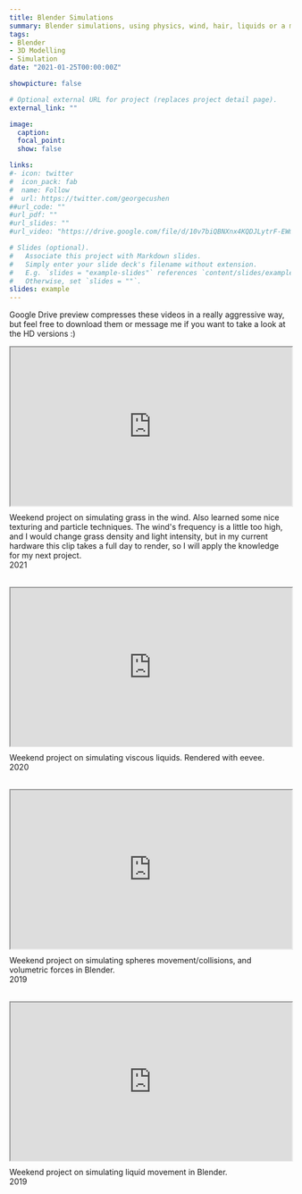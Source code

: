 ```yaml
---
title: Blender Simulations
summary: Blender simulations, using physics, wind, hair, liquids or a mix of all!
tags:
- Blender
- 3D Modelling
- Simulation
date: "2021-01-25T00:00:00Z"

showpicture: false

# Optional external URL for project (replaces project detail page).
external_link: ""

image:
  caption:
  focal_point:
  show: false

links:
#- icon: twitter
#  icon_pack: fab
#  name: Follow
#  url: https://twitter.com/georgecushen
##url_code: ""
#url_pdf: ""
#url_slides: ""
#url_video: "https://drive.google.com/file/d/10v7biQBNXnx4KQDJLytrF-EWmryiWF1Z/view"

# Slides (optional).
#   Associate this project with Markdown slides.
#   Simply enter your slide deck's filename without extension.
#   E.g. `slides = "example-slides"` references `content/slides/example-slides.md`.
#   Otherwise, set `slides = ""`.
slides: example
---
```

Google Drive preview compresses these videos in a really aggressive way, but feel free to download them or message me if you want to take a look at the HD versions :)

<div style="width: 100%; position: relative; padding-bottom: 56.25%;">
<iframe src="https://drive.google.com/file/d/1CTN-8qpNjDEM4qypDdy52kzcDhozeouv/preview" width="100%" height="100%" style="position: absolute; top: 0; left: 0;"></iframe>
</div>

Weekend project on simulating grass in the wind. Also learned some nice texturing and particle techniques. The wind's frequency is a little too high, and I would change grass density and light intensity, but in my current hardware this clip takes a full day to render, so I will apply the knowledge for my next project.<br>2021<br><br>

<div style="width: 100%; position: relative; padding-bottom: 56.25%;">
<iframe src="https://drive.google.com/file/d/1S4zAntNrLofscsLAq2rH2P1dJu7thYlc/preview" width="100%" height="100%" style="position: absolute; top: 0; left: 0;"></iframe>
</div>

Weekend project on simulating viscous liquids. Rendered with eevee.  <br>2020<br><br>


<div style="width: 100%; position: relative; padding-bottom: 56.25%;">
<iframe src="https://drive.google.com/file/d/1_uVxHUyOzntZQR7Jbo1x190cQWgm5t_l/preview" width="100%" height="100%" style="position: absolute; top: 0; left: 0;"></iframe>
</div>

Weekend project on simulating spheres movement/collisions, and volumetric forces in Blender.<br>2019<br><br>

<div style="width: 100%; position: relative; padding-bottom: 56.25%;">
<iframe src="https://drive.google.com/file/d/1S4zAntNrLofscsLAq2rH2P1dJu7thYlc/preview" width="100%" height="100%" style="position: absolute; top: 0; left: 0;"></iframe>
</div>

Weekend project on simulating liquid movement in Blender. <br>2019<br><br>
